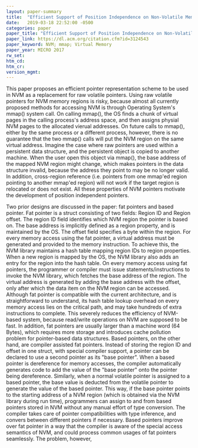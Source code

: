 ```yaml
---
layout: paper-summary
title:  "Efficient Support of Position Independence on Non-Volatile Memory"
date:   2019-03-18 22:52:00 -0500
categories: paper
paper_title: "Efficient Support of Position Independence on Non-Volatile Memory"
paper_link: https://dl.acm.org/citation.cfm?id=3124543
paper_keyword: NVM; mmap; Virtual Memory
paper_year: MICRO 2017
rw_set: 
htm_cd: 
htm_cr: 
version_mgmt: 
---
```


This paper proposes an efficient pointer representation scheme to be used in NVM as a replacement for raw volatile pointers. 
Using raw volatile pointers for NVM memory regions is risky, because almost all currently proposed methods for accessing
NVM is through Operating System's mmap() system call. On calling mmap(), the OS finds a chunk of virtual pages in the calling 
process's address space, and then assigns physial NVM pages to the allocated vierual addresses. On future calls to mmap(),
either by the same process or a different process, however, there is no guarantee that the two mmap() calls will put the 
NVM region on the same virtual address. Imagine the case where raw pointers are used within a persistent data structure, 
and the persistent object is copied to another machine. When the user open this object via mmap(), the base address 
of the mapped NVM region might change, which makes pointers in the data structure invalid, because the address they point 
to may be no longer valid. In addition, cross-region reference (i.e. pointers from one mmap'ed region pointing to another
mmap'ed region) will not work if the target region is relocated or does not exist. All these properties of NVM pointers 
motivate the development of position independent pointers.

Two prior designs are discussed in the paper: fat pointers and based pointer. Fat pointer is a struct consisting of two fields:
Region ID and Region offset. The region ID field identifies which NVM region the pointer is based on. The base address is 
implicitly defined as a region property, and is maintained by the OS. The offset field specifies a byte within the region. 
For every memory access using the fat pointer, a virtual address must be generated and provided to the memory instruction.
To achieve this, the NVM library maintains a hash table mapping region IDs to region properties. When a new region is mapped 
by the OS, the NVM library also adds an entry for the region into the hash table. On every memory access using fat pointers, 
the programmer or compiler must issue statements/instructions to invoke the NVM library, which fetches the base address of 
the region. The virtual address is generated by adding the base address with the offset, only after which the data item 
on the NVM region can be accessed. Although fat pointer is compatible with the current architecture, and is straightforward
to understand, its hash table lookup overhead on every memory access lies on the critical path, and may take hundreds of 
extra instructions to complete. This severely reduces the efficiency of NVM-based system, because read/write operations 
on NVM are supposed to be fast. In addition, fat pointers are usually larger than a machine word (64 Bytes), which requires
more storage and introduces cache pollution problem for pointer-based data structures. Based pointers, on the other hand,
are compiler assisted fat pointers. Instead of storing the region ID and offset in one struct, with special compiler support,
a pointer can be declared to use a second pointer as its "base pointer". When a based pointer is dereference for memory 
accesses, the compiler automatically generates code to add the value of the "base pointer" onto the pointer being dereference.
Similarly, when a normal volatile pointer is assigned to a based pointer, the base value is deducted from the volatile pointer
to generate the value of the based pointer. This way, if the base pointer points to the starting address of a NVM region 
(which is obtained via the NVM library during run time), programmers can assign to and from based pointers stored in NVM
without any manual effort of type conversion. The compiler takes care of pointer compatibilities with type inference, and
convers between different pointers if necessary. Based pointers improve over fat pointer in a way that the compiler is aware 
of the special access semantics of NVM, and could process common usages of fat pointers seamlessly. The problem, however,